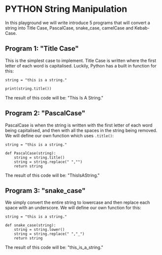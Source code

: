 # PYTHON String Manipulation

In this playground we will write introduce 5 programs that will convert a string into Title Case, PascalCase, snake_case, camelCase and Kebab-Case.

## Program 1: "Title Case"
This is the simplest case to implement. Title Case is written where the first letter of each word is capitalised.
Luckily, Python has a built in function for this:
```
string = "this is a string."

print(string.title())
```
The result of this code will be: "This Is A String."

## Program 2: "PascalCase"
PascalCase is when the string is written with the first letter of each word being capitalised, and then with all the spaces in the string being removed.
We will define our own function which uses ```.title()```:
```
string = "this is a string."

def PascalCase(string):
    string = string.title()
    string = string.replace(" ","")
    return string
```
The result of this code will be: "ThisIsAString."

## Program 3: "snake_case"
We simply convert the entire string to lowercase and then replace each space with an underscore.
We will define our own function for this:
```
string = "this is a string."

def snake_case(string):
    string = string.lower()
    string = string.replace(" ","_")
    return string
```
The result of this code will be: "this_is_a_string."